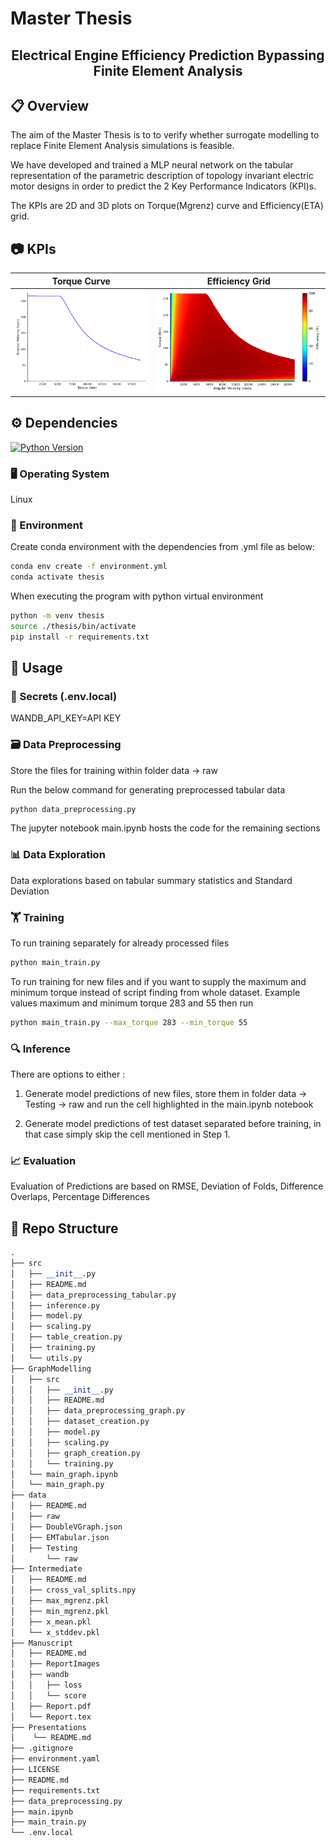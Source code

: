 # Master Thesis

<center><h2>Electrical Engine Efficiency Prediction Bypassing Finite Element Analysis</h2></center>

## 📋 Overview

The aim of the Master Thesis is to to verify whether surrogate modelling to replace Finite Element Analysis simulations is feasible.

We have developed and trained a MLP neural network on the tabular representation of the parametric description of topology invariant electric motor designs in order to predict the 2 Key Performance Indicators (KPI)s. 

The KPIs are 2D and 3D plots on Torque(Mgrenz) curve and Efficiency(ETA) grid.


## 📷 KPIs

| Torque Curve                               | Efficiency Grid                             |
|--------------------------------------------|---------------------------------------------|
| <img src="Manuscript/ReportImages/TorqueCurve.png" alt="Torque Curve" width="370"/> | <img src="Manuscript/ReportImages/EfficiencyGrid.png" alt="Efficiency Grid" width="450"/> |



## ⚙️ Dependencies

[![Python Version](https://img.shields.io/badge/python-3.10.14-blue.svg)]()

### 🖥️ Operating System

Linux

### 🐍 Environment

Create conda environment with the dependencies from .yml file as below:

```bash
conda env create -f environment.yml
conda activate thesis
```

When executing the program with python virtual environment

```bash
python -m venv thesis
source ./thesis/bin/activate
pip install -r requirements.txt
```

## 📖 Usage

### 🔑 Secrets (.env.local)
  
WANDB_API_KEY=API KEY

### 🗃️ Data Preprocessing

Store the files for training within folder data -> raw

Run the below command for generating preprocessed tabular data

```bash
python data_preprocessing.py
```

The jupyter notebook main.ipynb hosts the code for the remaining  sections

### 📊 Data Exploration

Data explorations based on tabular summary statistics and Standard Deviation

### 🏋️ Training

To run training separately for already processed files

```bash
python main_train.py
```

To run training for new files and if you want to supply the maximum and minimum torque instead of script finding from whole dataset.
Example values maximum and minimum torque 283 and 55 then run

```bash
python main_train.py --max_torque 283 --min_torque 55
```

### 🔍 Inference

There are options to either :

1. Generate model predictions of new files, store them in folder data -> Testing -> raw and run the cell highlighted in the main.ipynb notebook

2. Generate model predictions of test dataset separated before training, in that case simply skip the cell mentioned in Step 1.

### 📈 Evaluation

Evaluation of Predictions are based on RMSE, Deviation of Folds, Difference Overlaps, Percentage Differences

## 📁 Repo Structure

```python
.
├── src
│   ├── __init__.py
│   ├── README.md   
│   ├── data_preprocessing_tabular.py
│   ├── inference.py
│   ├── model.py
│   ├── scaling.py
│   ├── table_creation.py
│   ├── training.py
│   └── utils.py
├── GraphModelling
│   ├── src
│   │   ├── __init__.py
│   │   ├── README.md 
│   │   ├── data_preprocessing_graph.py
│   │   ├── dataset_creation.py
│   │   ├── model.py
│   │   ├── scaling.py
│   │   ├── graph_creation.py
│   │   └── training.py
│   └── main_graph.ipynb  
│   └── main_graph.py
├── data
│   ├── README.md   
│   ├── raw
│   ├── DoubleVGraph.json
│   ├── EMTabular.json
│   ├── Testing
│       └── raw
├── Intermediate
│   ├── README.md
│   ├── cross_val_splits.npy
│   ├── max_mgrenz.pkl
│   ├── min_mgrenz.pkl
│   ├── x_mean.pkl
│   └── x_stddev.pkl
├── Manuscript
│   ├── README.md
│   ├── ReportImages
│   ├── wandb
│   │   ├── loss
│   │   └── score
│   ├── Report.pdf
│   └── Report.tex
├── Presentations
│    └── README.md
├── .gitignore
├── environment.yaml
├── LICENSE
├── README.md
├── requirements.txt
├── data_preprocessing.py
├── main.ipynb
├── main_train.py
└── .env.local
```

